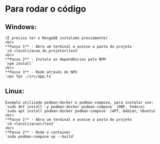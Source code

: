 # Para rodar o código

## Windows:
    (É preciso ter o MongoDB instalado previamente)
    <br>
    **Passo 1** - Abra um terminal e acesse a pasta do projeto
    `cd <localizacao_do_projeto>\lex3`
    <br>
    **Passo 2** - Instale as dependências pelo NPM
    `npm install`
    <br>
    **Passo 3** - Rode através do NPX
    `npx fpx ./src/app.ts`
     
## Linux:
    Exemplo utilizado podman-docker e podman-compose, para instalar use:
    `sudo dnf install -y podman-docker podman-compose` (DNF, Fedora)
    `sudo apt install podman-docker podman-compose` (APT, Debian, Ubuntu)
    <br>
    **Passo 1** - Abra um terminal e acesse a pasta do projeto
    `cd <localizacao>/lex3`
    <br>
    **Passo 2** - Rode o container
    `sudo podman-compose up --build`
